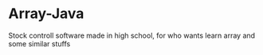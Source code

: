 # Array-Java
Stock controll software made in high school, for who wants learn array and some similar stuffs
